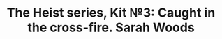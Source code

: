 ---
layout: product
title: "The Heist series, Kit №3: Caught in the cross-fire. Sarah Woods                                                        "
price: "1200" 
desc: "1/24 Figura"
img_path: "/assets/img/MBLTD24066.webp"
brand: "MasterBox"
available: false
special_offer: false
new: false
soon: false
cat: "010000"
subcat: "015300"
subsubcat: "0N/A"
sifra: "MBLTD24066"
popular: false
spec: false
---